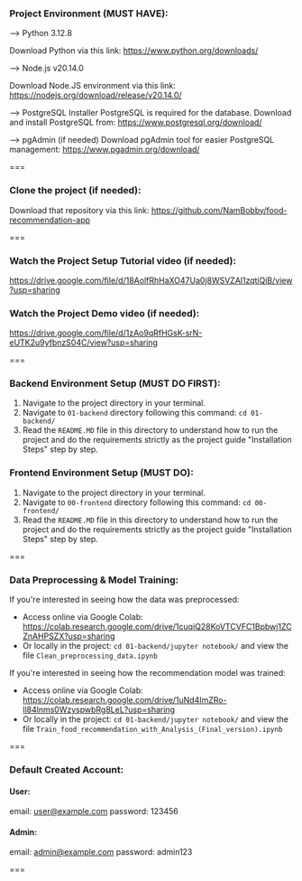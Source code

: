 ### Project Environment (MUST HAVE): 

--> Python 3.12.8 
<!-- (Required for the backend Flask application and AI models) -->
Download Python via this link: https://www.python.org/downloads/

--> Node.js v20.14.0 
<!-- (Required for the frontend React Native application) -->
Download Node.JS environment via this link: https://nodejs.org/download/release/v20.14.0/

--> PostgreSQL Installer
PostgreSQL is required for the database. Download and install PostgreSQL from: https://www.postgresql.org/download/

--> pgAdmin (if needed)
Download pgAdmin tool for easier PostgreSQL management: https://www.pgadmin.org/download/

===

### Clone the project (if needed):  
Download that repository via this link: https://github.com/NamBobby/food-recommendation-app

===

### Watch the Project Setup Tutorial video (if needed): 
https://drive.google.com/file/d/18AolfRhHaXO47Ua0j8WSVZAl1zqtiQiB/view?usp=sharing
### Watch the Project Demo video (if needed): 
https://drive.google.com/file/d/1zAo9qRfHGsK-srN-eUTK2u9yfbnzS04C/view?usp=sharing

===

### Backend Environment Setup (MUST DO FIRST): 
1. Navigate to the project directory in your terminal.
2. Navigate to `01-backend` directory following this command: `cd 01-backend/`
3. Read the `README.MD` file in this directory to understand how to run the project and do the requirements strictly as the project guide "Installation Steps" step by step.

### Frontend Environment Setup (MUST DO): 
1. Navigate to the project directory in your terminal.
2. Navigate to `00-frontend` directory following this command: `cd 00-frontend/`
3. Read the `README.MD` file in this directory to understand how to run the project and do the requirements strictly as the project guide "Installation Steps" step by step.

===

### Data Preprocessing & Model Training:
If you're interested in seeing how the data was preprocessed:
- Access online via Google Colab: https://colab.research.google.com/drive/1cuqiQ28KoVTCVFC1Bpbwj1ZCZnAHPSZX?usp=sharing
- Or locally in the project: `cd 01-backend/jupyter notebook/` and view the file `Clean_preprocessing_data.ipynb`

If you're interested in seeing how the recommendation model was trained:
- Access online via Google Colab: https://colab.research.google.com/drive/1uNd4ImZRo-ll84lnms0WzyspwbRg8LeL?usp=sharing
- Or locally in the project: `cd 01-backend/jupyter notebook/` and view the file `Train_food_recommendation_with_Analysis_(Final_version).ipynb`

===

### Default Created Account:

#### User:

email: user@example.com
password: 123456

#### Admin:

email: admin@example.com
password: admin123

===

